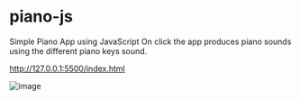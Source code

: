 # piano-js
Simple Piano App using JavaScript
On click the app produces piano sounds using the different piano keys sound.

http://127.0.0.1:5500/index.html

![image](https://user-images.githubusercontent.com/52581482/224554791-a0504701-1ea5-4303-89a8-cb5e331d886f.png)
